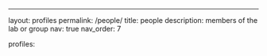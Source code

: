 ---
layout: profiles
permalink: /people/
title: people
description: members of the lab or group
nav: true
nav_order: 7

profiles:
